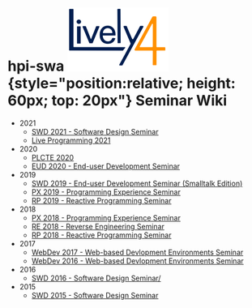 <lively-import src="./_logo.html"></lively-import>

# hpi-swa ![Lively 4](lively4_logo_smooth_200.png){style="position:relative; height: 60px; top: 20px"} Seminar Wiki

- 2021
  - [SWD 2021 - Software Design Seminar](SWD2021/)
  - [Live Programming 2021](Live2021/)
- 2020
  - [PLCTE 2020](PLCTE2020/)
  - [EUD 2020  - End-user Development Seminar](EUD2020/)
- 2019
  - [SWD 2019  - End-user Development Seminar (Smalltalk Edition)](SWD2019/)
  - [PX 2019 - Programming Experience Seminar](PX2019/)
  - [RP 2019  - Reactive Programming Seminar](RP2019/)
- 2018
  - [PX 2018 - Programming Experience Seminar](PX2018/)
  - [RE 2018 - Reverse Engineering Seminar](RE2018/)
  - [RP 2018  - Reactive Programming Seminar](RP2018/)
- 2017
  - [WebDev 2017 - Web-based Devlopment Environments Seminar](WebDev2017/)
  - [WebDev 2016 - Web-based Devlopment Environments Seminar](WebDev2016/)
- 2016
  - [SWD 2016 - Software Design Seminar/](SWD2016/)
- 2015
  - [SWD 2015 - Software Design Seminar](SWD2015/)


<script>
import Files from "src/client/files.js"
var md = lively.query(this, "lively-markdown");
// Files.generateMarkdownFileListing(md.shadowRoot)
</script>


<lively-import src="./_footer.html"></lively-import>